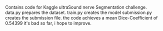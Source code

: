 Contains code for Kaggle ultraSound nerve Segmentation challenge.
data.py prepares the dataset.
train.py creates the model
submission.py creates the submission file. the code achieves a mean Dice-Coefficient of 0.54399 it's bad so far, i hope to improve.
